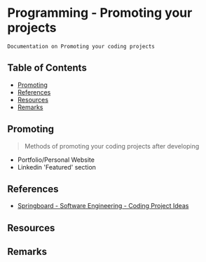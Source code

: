 # Programming - Promoting your projects

```
Documentation on Promoting your coding projects
```

## Table of Contents
+ [Promoting](#promoting)
+ [References](#references)
+ [Resources](#resources)
+ [Remarks](#remarks)

## Promoting
> Methods of promoting your coding projects after developing
+ Portfolio/Personal Website
+ Linkedin 'Featured' section

## References
+ [Springboard - Software Engineering - Coding Project Ideas](https://www.springboard.com/blog/software-engineering/coding-project-ideas/)

## Resources

## Remarks